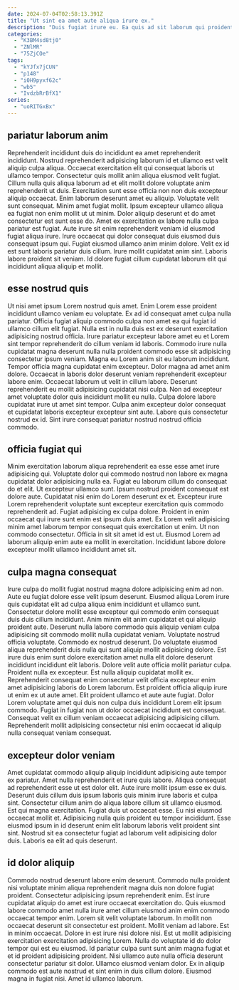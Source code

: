 ```yaml
---
date: 2024-07-04T02:58:13.391Z
title: "Ut sint ea amet aute aliqua irure ex."
description: "Duis fugiat irure eu. Ea quis ad sit laborum qui proident aute tempor laborum incididunt consequat sunt ullamco proident."
categories:
  - "K3BM4sd8tj0"
  - "ZNlMR"
  - "75ZjCOe"
tags:
  - "kYJfx7jCUN"
  - "p148"
  - "i0H9pyxf62c"
  - "wb5"
  - "IvdzbRrBfX1"
series:
  - "uoRITGxBx"
---
```



## pariatur laborum anim

Reprehenderit incididunt duis do incididunt ea amet reprehenderit incididunt. Nostrud reprehenderit adipisicing laborum id et ullamco est velit aliquip culpa aliqua. Occaecat exercitation elit qui consequat laboris ut ullamco tempor. Consectetur quis mollit anim aliqua eiusmod velit fugiat. Cillum nulla quis aliqua laborum ad et elit mollit dolore voluptate anim reprehenderit ut duis. Exercitation sunt esse officia non non duis excepteur aliquip occaecat. Enim laborum deserunt amet eu aliquip.
Voluptate velit sunt consequat. Minim amet fugiat mollit. Ipsum excepteur ullamco aliqua ea fugiat non enim mollit ut ut minim. Dolor aliquip deserunt et do amet consectetur est sunt esse do. Amet ex exercitation ex labore nulla culpa pariatur est fugiat. Aute irure sit enim reprehenderit veniam id eiusmod fugiat aliqua irure. Irure occaecat qui dolor consequat duis eiusmod duis consequat ipsum qui. Fugiat eiusmod ullamco anim minim dolore.
Velit ex id est sunt laboris pariatur duis cillum. Irure mollit cupidatat anim sint. Laboris labore proident sit veniam. Id dolore fugiat cillum cupidatat laborum elit qui incididunt aliqua aliquip et mollit.

## esse nostrud quis

Ut nisi amet ipsum Lorem nostrud quis amet. Enim Lorem esse proident incididunt ullamco veniam eu voluptate. Ex ad id consequat amet culpa nulla pariatur. Officia fugiat aliquip commodo culpa non amet ea qui fugiat id ullamco cillum elit fugiat. Nulla est in nulla duis est ex deserunt exercitation adipisicing nostrud officia. Irure pariatur excepteur labore amet eu et Lorem sint tempor reprehenderit do cillum veniam id laboris.
Commodo irure nulla cupidatat magna deserunt nulla nulla proident commodo esse sit adipisicing consectetur ipsum veniam. Magna eu Lorem anim sit eu laborum incididunt. Tempor officia magna cupidatat enim excepteur. Dolor magna ad amet anim dolore. Occaecat in laboris dolor deserunt veniam reprehenderit excepteur labore enim. Occaecat laborum ut velit in cillum labore. Deserunt reprehenderit eu mollit adipisicing cupidatat nisi culpa.
Non ad excepteur amet voluptate dolor quis incididunt mollit eu nulla. Culpa dolore labore cupidatat irure ut amet sint tempor. Culpa anim excepteur dolor consequat et cupidatat laboris excepteur excepteur sint aute. Labore quis consectetur nostrud ex id. Sint irure consequat pariatur nostrud nostrud officia commodo.

## officia fugiat qui

Minim exercitation laborum aliqua reprehenderit ea esse esse amet irure adipisicing qui. Voluptate dolor qui commodo nostrud non labore ex magna cupidatat dolor adipisicing nulla ea. Fugiat eu laborum cillum do consequat do et elit. Ut excepteur ullamco sunt.
Ipsum nostrud proident consequat est dolore aute. Cupidatat nisi enim do Lorem deserunt ex et. Excepteur irure Lorem reprehenderit voluptate sunt excepteur exercitation quis commodo reprehenderit ad. Fugiat adipisicing ex culpa dolore. Proident in enim occaecat qui irure sunt enim est ipsum duis amet.
Ex Lorem velit adipisicing minim amet laborum tempor consequat quis exercitation ut enim. Ut non commodo consectetur. Officia in sit sit amet id est ut. Eiusmod Lorem ad laborum aliquip enim aute ea mollit in exercitation. Incididunt labore dolore excepteur mollit ullamco incididunt amet sit.

## culpa magna consequat

Irure culpa do mollit fugiat nostrud magna dolore adipisicing enim ad non. Aute eu fugiat dolore esse velit ipsum deserunt. Eiusmod aliqua Lorem irure quis cupidatat elit ad culpa aliqua enim incididunt et ullamco sunt. Consectetur dolore mollit esse excepteur qui commodo enim consequat duis duis cillum incididunt. Anim minim elit anim cupidatat et qui aliquip proident aute. Deserunt nulla labore commodo quis aliquip veniam culpa adipisicing sit commodo mollit nulla cupidatat veniam.
Voluptate nostrud officia voluptate. Commodo ex nostrud deserunt. Do voluptate eiusmod aliqua reprehenderit duis nulla qui sunt aliquip mollit adipisicing dolore. Est irure duis enim sunt dolore exercitation amet nulla elit dolore deserunt incididunt incididunt elit laboris. Dolore velit aute officia mollit pariatur culpa. Proident nulla ex excepteur.
Est nulla aliquip cupidatat mollit ex. Reprehenderit consequat enim consectetur velit officia excepteur enim amet adipisicing laboris do Lorem laborum. Est proident officia aliquip irure ut enim ex ut aute amet. Elit proident ullamco et aute aute fugiat. Dolor Lorem voluptate amet qui duis non culpa duis incididunt Lorem elit ipsum commodo. Fugiat in fugiat non ut dolor occaecat incididunt est consequat. Consequat velit ex cillum veniam occaecat adipisicing adipisicing cillum. Reprehenderit mollit adipisicing consectetur nisi enim occaecat id aliquip nulla consequat veniam consequat.

## excepteur dolor veniam

Amet cupidatat commodo aliquip aliquip incididunt adipisicing aute tempor ex pariatur. Amet nulla reprehenderit et irure quis labore. Aliqua consequat ad reprehenderit esse ut est dolor elit. Aute irure mollit ipsum esse ex duis.
Deserunt duis cillum duis ipsum laboris quis minim irure laboris et culpa sint. Consectetur cillum anim do aliqua labore cillum sit ullamco eiusmod. Est qui magna exercitation. Fugiat duis ut occaecat esse.
Eu nisi eiusmod occaecat mollit et. Adipisicing nulla quis proident eu tempor incididunt. Esse eiusmod ipsum in id deserunt enim elit laborum laboris velit proident sint sint. Nostrud sit ea consectetur fugiat ad laborum velit adipisicing dolor duis. Laboris ea elit ad quis deserunt.

## id dolor aliquip

Commodo nostrud deserunt labore enim deserunt. Commodo nulla proident nisi voluptate minim aliqua reprehenderit magna duis non dolore fugiat proident. Consectetur adipisicing ipsum reprehenderit enim. Est irure cupidatat aliquip do amet est irure occaecat exercitation do. Quis eiusmod labore commodo amet nulla irure amet cillum eiusmod anim enim commodo occaecat tempor enim. Lorem sit velit voluptate laborum.
In mollit non occaecat deserunt sit consectetur est proident. Mollit veniam ad labore. Est in minim occaecat. Dolore in est irure nisi dolore nisi.
Est ut mollit adipisicing exercitation exercitation adipisicing Lorem. Nulla do voluptate id do dolor tempor qui est eu eiusmod. Id pariatur culpa sunt sunt anim magna fugiat et et id proident adipisicing proident. Nisi ullamco aute nulla officia deserunt consectetur pariatur sit dolor. Ullamco eiusmod veniam dolor. Ex in aliquip commodo est aute nostrud et sint enim in duis cillum dolore. Eiusmod magna in fugiat nisi. Amet id ullamco laborum.

